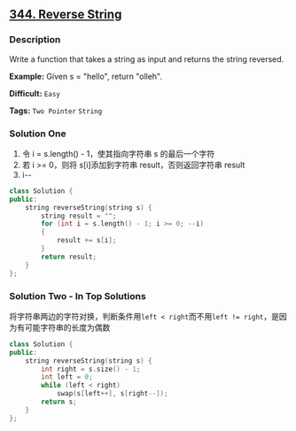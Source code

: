## [344. Reverse String](https://leetcode.com/problems/reverse-string/#/description)

### Description

Write a function that takes a string as input and returns the string reversed.

**Example:**
Given s = "hello", return "olleh".

**Difficult:** `Easy`

**Tags:** `Two Pointer` `String`

### Solution One

1. 令 i = s.length() - 1，使其指向字符串 s 的最后一个字符
2. 若 i >= 0，则将 s[i]添加到字符串 result，否则返回字符串 result
3. i--

```c++
class Solution {
public:
    string reverseString(string s) {
        string result = "";
        for (int i = s.length() - 1; i >= 0; --i)
        {
            result += s[i];
        }
        return result;
    }
};
```

### Solution Two - In Top Solutions

将字符串两边的字符对换，判断条件用`left < right`而不用`left != right`，是因为有可能字符串的长度为偶数

```c++
class Solution {
public:
    string reverseString(string s) {
        int right = s.size() - 1;
        int left = 0;
        while (left < right)
            swap(s[left++], s[right--]);
        return s;
    }
};
```
